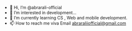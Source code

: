 - 👋 Hi, I’m @abrarali-official
- 👀 I’m interested in development...
- 🌱 I’m currently learning CS , Web and mobile development.
- 📫 How to reach me viva Email abraraliiofficial@gmail.com
<!---
abrarali-official/abrarali-official is a ✨ special ✨ repository because its `README.md` (this file) appears on your GitHub profile.
You can click the Preview link to take a look at your changes.
--->
